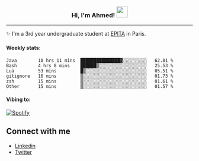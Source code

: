 <!-- Heading -->
<h3 align="center"> Hi, I'm Ahmed! <img src = "https://raw.githubusercontent.com/MartinHeinz/MartinHeinz/master/wave.gif" width = 30px></h3>

<!-- About section -->
---
✨ I'm a 3rd year undergraduate student at <a href="https://www.epita.fr/en/">EPITA</a> in Paris.

<h4 align ="left"> Weekly stats: </h4>

<!--START_SECTION:waka-->

```text
Java        10 hrs 11 mins  ███████████████▓░░░░░░░░░   62.81 %
Bash        4 hrs 8 mins    ██████▒░░░░░░░░░░░░░░░░░░   25.53 %
Lua         53 mins         █▒░░░░░░░░░░░░░░░░░░░░░░░   05.51 %
gitignore   16 mins         ▒░░░░░░░░░░░░░░░░░░░░░░░░   01.73 %
zsh         15 mins         ▒░░░░░░░░░░░░░░░░░░░░░░░░   01.61 %
Other       15 mins         ▒░░░░░░░░░░░░░░░░░░░░░░░░   01.57 %
```

<!--END_SECTION:waka-->

<!-- [![Ahmed's GitHub stats](https://github-readme-stats.vercel.app/api?username=ahmedhassayoune)](https://github.com/anuraghazra/github-readme-stats) -->

<h4 align ="left">Vibing to:</h4>

[![Spotify](https://novatorem-ten-lyart.vercel.app/api/spotify)](https://open.spotify.com/user/31knevkvll66tzc3gqtoi6ngjbre)

<!-- Connect section -->

## Connect with me
  * <a href="https://www.linkedin.com/in/ahmed-hassayoune-6a10ba251/">Linkedin</a>
  * <a href="https://twitter.com/Ahmedhassaaa">Twitter</a>

<!-- Connect section: END -->

